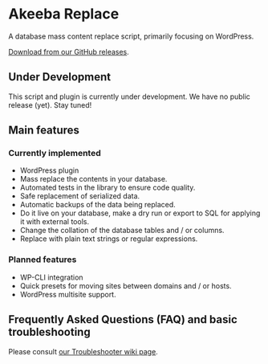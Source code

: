 # Akeeba Replace

A database mass content replace script, primarily focusing on WordPress.

[Download from our GitHub releases](https://github.com/akeeba/replace/releases).

## Under Development

This script and plugin is currently under development. We have no public release (yet). Stay tuned!

## Main features

### Currently implemented

* WordPress plugin 
* Mass replace the contents in your database.
* Automated tests in the library to ensure code quality.
* Safe replacement of serialized data.
* Automatic backups of the data being replaced.
* Do it live on your database, make a dry run or export to SQL for applying it with external tools.
* Change the collation of the database tables and / or columns.
* Replace with plain text strings or regular expressions.

### Planned features

* WP-CLI integration
* Quick presets for moving sites between domains and / or hosts.
* WordPress multisite support.

## Frequently Asked Questions (FAQ) and basic troubleshooting

Please consult [our Troubleshooter wiki page](https://github.com/akeeba/replace/wiki/Troubleshooter).